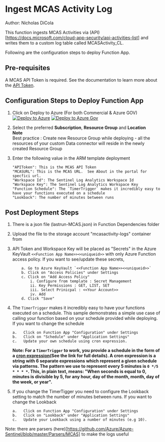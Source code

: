 # Ingest MCAS Activity Log
Author: Nicholas DiCola

This function ingests MCAS Activities via (API)[https://docs.microsoft.com/cloud-app-security/api-activities-list] and writes them to a custom log table called MCASActivity_CL.

Following are the configuration steps to deploy Function App.

## **Pre-requisites**

A MCAS API Token is required. See the documentation to learn more about the [API Token](https://docs.microsoft.com/cloud-app-security/api-authentication).


## Configuration Steps to Deploy Function App
1. Click on Deploy to Azure (For both Commercial & Azure GOV)  
[![Deploy to Azure](https://aka.ms/deploytoazurebutton)](https://portal.azure.com/#create/Microsoft.Template/uri/https%3A%2F%2Fraw.githubusercontent.com%2FAzure%2FAzure-Sentinel%2Fmaster%2FDataConnectors%2FMCASActivityFunction%2Fazuredeploy.json)
[![Deploy to Azure Gov](https://aka.ms/deploytoazuregovbutton)](https://portal.azure.com/#create/Microsoft.Template/uri/https%3A%2F%2Fraw.githubusercontent.com%2FAzure%2FAzure-Sentinel%2Fmaster%2FDataConnectors%2FMCASActivityFunction%2Fazuredeploy.json)
  

2. Select the preferred **Subscription**, **Resource Group** and **Location**  
   **Note**  
   Best practice : Create new Resource Group while deploying - all the resources of your custom Data connector will reside in the newly created Resource 
   Group
   
3. Enter the following value in the ARM template deployment
	```
	"APIToken": This is the MCAS API Token​  
	"MCASURL": This is the MCAS URL.  See About in the portal for specfici url.
	"Workspace Id": The Sentinel Log Analytics Workspace Id  
	"Workspace Key": The Sentinel Log Analytics Workspace Key  
	"Function Schedule": The `TimerTrigger` makes it incredibly easy to have your functions executed on a schedule  
	"Lookback": The number of minutes between runs
	```

## Post Deployment Steps
1. There is a json file (lastrun-MCAS.json) in Function Dependencies folder
2. Upload the file to the storage account "mcasactivity-logs" container from 
4. API Token and Workspace Key will be placed as "Secrets" in the Azure KeyVault `<<Function App Name>><<uniqueid>>` with only Azure Function access policy. If you want to see/update these secrets,

	```
		a. Go to Azure KeyVault `<<Function App Name>><<uniqueid>>`
		b. Click on "Access Policies" under Settings
		c. Click on "Add Access Policy"
			i. Configure from template : Secret Management
			ii. Key Permissions : GET, LIST, SET
			iii. Select Prinicpal : <<Your Account>>
			iv. Add
		d. Click "Save"

	```

6. The `TimerTrigger` makes it incredibly easy to have your functions executed on a schedule. This sample demonstrates a simple use case of calling your function based on your schedule provided while deploying. If you want to change
   the schedule 
   ```
   a.	Click on Function App "Configuration" under Settings 
   b.	Click on "Schedule" under "Application Settings"
   c.	Update your own schedule using cron expression.
   ```
   **Note: For a `TimerTrigger` to work, you provide a schedule in the form of a [cron expression](https://en.wikipedia.org/wiki/Cron#CRON_expression)(See the link for full details). A cron expression is a string with 6 separate expressions which represent a given schedule via patterns. The pattern we use to represent every 5 minutes is `0 */5 * * * *`. This, in plain text, means: "When seconds is equal to 0, minutes is divisible by 5, for any hour, day of the month, month, day of the week, or year".**

7. If you change the TimerTigger you need to configure the Lookback setting to match the number of minutes between runs. If you want to change
   the Lookback 
   ```
   a.	Click on Function App "Configuration" under Settings 
   b.	Click on "Lookback" under "Application Settings"
   c.	Update your Lookback using a number of minutes (e.g 10).
   ```

	
Note: there are  parsers (here)[https://github.com/Azure/Azure-Sentinel/blob/master/Parsers/MCAS] to make the logs useful
